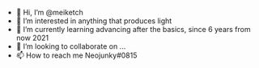 - 👋 Hi, I’m @meiketch
- 👀 I’m interested in anything that produces light
- 🌱 I’m currently learning advancing after the basics, since 6 years from now 2021
- 💞️ I’m looking to collaborate on ...
- 📫 How to reach me Neojunky#0815
<!---
meiketch/meiketch is a ✨ special ✨ repository because its `README.md` (this file) appears on your GitHub profile.
You can click the Preview link to take a look at your changes.
--->
